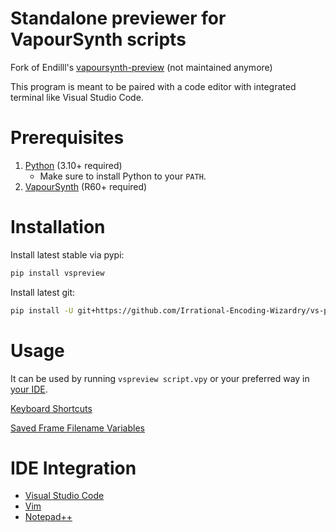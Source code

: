 # Standalone previewer for VapourSynth scripts

Fork of Endilll's [vapoursynth-preview](https://github.com/Endilll/vapoursynth-preview) (not maintained anymore)

This program is meant to be paired with a code editor with integrated terminal like Visual Studio Code.

# Prerequisites

1. [Python](https://www.Python.org/downloads) (3.10+ required)
    * Make sure to install Python to your `PATH`.
1. [VapourSynth](https://github.com/vapoursynth/vapoursynth/releases) (R60+ required)

# Installation

Install latest stable via pypi:
```bash
pip install vspreview
```


Install latest git:
```bash
pip install -U git+https://github.com/Irrational-Encoding-Wizardry/vs-preview.git
```

# Usage

It can be used by running `vspreview script.vpy` or your preferred way in [your IDE](#ide-integration).

[Keyboard Shortcuts](https://github.com/Irrational-Encoding-Wizardry/vs-preview/tree/master/docs/shortcuts.md)

[Saved Frame Filename Variables](https://github.com/Irrational-Encoding-Wizardry/vs-preview/tree/master/docs/save_frame_placeholders.md)

# IDE Integration

* [Visual Studio Code](https://github.com/Irrational-Encoding-Wizardry/vs-preview/tree/master/docs/installation/install_vscode.rst)
* [Vim](https://github.com/Irrational-Encoding-Wizardry/vs-preview/tree/master/docs/installation/install_vim.rst)
* [Notepad++](https://github.com/Irrational-Encoding-Wizardry/vs-preview/tree/master/docs/installation/install_notepad++.rst)
